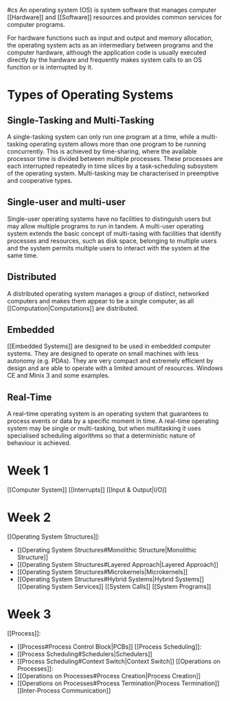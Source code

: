 #cs
An operating system (OS) is system software that manages computer [[Hardware]] and [[Software]] resources and provides common services for computer programs.

For hardware functions such as input and output and memory allocation, the operating system acts as an intermediary between programs and the computer hardware, although the application code is usually executed directly by the hardware and frequently makes system calls to an OS function or is interrupted by it. 

# Types of Operating Systems
## Single-Tasking and Multi-Tasking
A single-tasking system can only run one program at a time, while a multi-tasking operating system allows more than one program to be running concurrently. This is achieved by time-sharing, where the available processor time is divided between multiple processes. These processes are each interrupted repeatedly in time slices by a task-scheduling subsystem of the operating system. Multi-tasking may be characterised in preemptive and cooperative types.

## Single-user and multi-user
Single-user operating systems have no facilities to distinguish users but may allow multiple programs to run in tandem. A multi-user operating system extends the basic concept of multi-tasing with facilities that identify processes and resources, such as disk space, belonging to multiple users and the system permits multiple users to interact with the system at the same time.

## Distributed
A distributed operating system manages a group of distinct, networked computers and makes them appear to be a single computer, as all [[Computation|Computations]] are distributed.

## Embedded
[[Embedded Systems]] are designed to be used in embedded computer systems. They are designed to operate on small machines with less autonomy (e.g. PDAs). They are very compact and extremely efficient by design and are able to operate with a limited amount of resources. Windows CE and Minix 3 and some examples.

## Real-Time
A real-time operating system is an operating system that guarantees to process events or data by a specific moment in time. A real-time operating system may be single or multi-tasking, but when multitasking it uses specialised scheduling algorithms so that a deterministic nature of behaviour is achieved. 


# Week 1
[[Computer System]]
[[Interrupts]]
[[Input & Output|I/O]]

# Week 2
[[Operating System Structures]]:
- [[Operating System Structures#Monolithic Structure|Monolithic Structure]]
- [[Operating System Structures#Layered Approach|Layered Approach]]
- [[Operating System Structures#Microkernels|Microkernels]]
- [[Operating System Structures#Hybrid Systems|Hybrid Systems]]
[[Operating System Services]]
[[System Calls]]
[[System Programs]]
# Week 3
[[Process]]:
- [[Process#Process Control Block|PCBs]]
[[Process Scheduling]]:
- [[Process Scheduling#Schedulers|Schedulers]]
- [[Process Scheduling#Context Switch|Context Switch]]
[[Operations on Processes]]:
- [[Operations on Processes#Process Creation|Process Creation]]
- [[Operations on Processes#Process Termination|Process Termination]]
[[Inter-Process Communication]]
